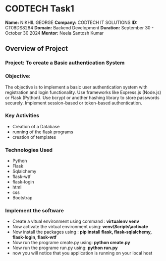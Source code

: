 # CODTECH Task1
**Name:** NIKHIL GEORGE
**Company:** CODTECH IT SOLUTIONS
**ID:**  CT08DS8284
**Domain:** Backend Development
**Duration:** September 30 - October 30 2024
**Mentor:** Neela Santosh Kumar
## Overview of Project
### Project: To create a Basic authentication System
### Objective: 
The objective is to implement a basic user authentication system with registration
and login functionality. Use frameworks like Express.js
(Node.js) or Flask (Python). Use bcrypt or another hashing
library to store passwords securely. Implement session-based
or token-based authentication.

### Key Activities
- Creation of a Database
- running of the flask programs
- creation of templates
### Technologies Used
- Python
- Flask
- Sqlalchemy
- flask-wtf
- flask-login
- html
- css
- Bootstrap
### Implement the software
- Create a vitual environment using command : **virtualenv venv**
- Now activate the virtual environment using: **venv\Scripts\activate**
- Now install the packages using : **pip install flask, flask-sqlalchemy, flask-login, flask-wtf**
- Now run the programe create.py using: **python create.py**
- Now run the programe run.py using: **python run.py**
- now you will notice that you application is running on your local host
